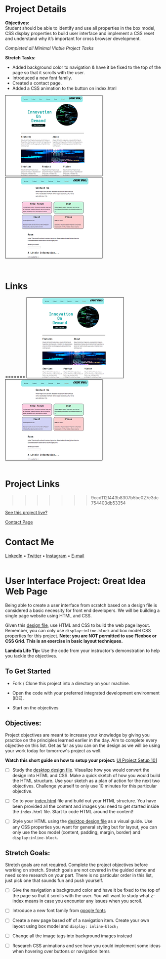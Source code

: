 # Project Details

<b>Objectives:</b><br />
Student should be able to identify and use all properties in the box model, CSS display properties to build user interface and implement a CSS reset and understand why it’s important for cross browser development.

*Completed all Minimal Viable Project Tasks*

<strong>Stretch Tasks:</strong><br />
- Added background color to navigation & have it be fixed to the top of the page so that it scrolls with the user.
- Introduced a new font family.
- Created a contact page.
- Added a CSS animation to the button on index.html


<img src="screenshots/index1 copy.png" alt="Innovation on Demand 1"> <img src="screenshots/contact1 copy.png" alt="Innovation on Demand 2">


<br />

# Links
=======
<img src="screenshots/index1.png" alt="Innovation on Demand 1"> <img src="screenshots/contact1.png" alt="Innovation on Demand 2">
<br /><br />


# Project Links
>>>>>>> 9ccd112f443b8307b5be027e3dc754403db53354

<a href="http://jasheletillman.me/Great-Idea-Webpage-User-Interface-ll-Project/index.html" target=_blank>See this project live?</a>  

<a href="http://jasheletillman.me/Great-Idea-Webpage-User-Interface-ll-Project/contact.html" target=_blank>Contact Page</a>

# Contact Me
<a href="https://www.linkedin.com/in/jashelet/" target=_blank>LinkedIn</a> • <a href="https://twitter.com/jasheloper" target=_blank>Twitter</a> • <a href="https://www.instagram.com/jasheloper/" target=_blank>Instagram</a> • <a href="mailto:jftjashele@gmail.com" target=_blank>E-mail</a> 
<br /><br />


# User Interface Project: Great Idea Web Page

Being able to create a user interface from scratch based on a design file is considered a basic necessity for front end developers. We will be building a single page website using HTML and CSS.

Given this [design file](design-files/desktop.jpg), use HTML and CSS to build the web page layout. Remember, you can only use `display:inline-block` and box model CSS properties for this project. **Note: you are NOT permitted to use Flexbox or CSS Grid. This is an exercise in basic layout techniques.**

**Lambda Life Tip:** Use the code from your instructor's demonstration to help you tackle the objectives.

## To Get Started

* Fork / Clone this project into a directory on your machine.

* Open the code with your preferred integrated development environment (IDE).

* Start on the objectives

## Objectives:

Project objectives are meant to increase your knowledge by giving you practice on the principles learned earlier in the day. Aim to complete every objective on this list. Get as far as you can on the design as we will be using your work today for tomorrow's project as well.

**Watch this short guide on how to setup your project:**  [UI Project Setup 101](https://youtu.be/UU9WjpMsaLE)

- [ ] Study the [desktop design file](design-files/desktop.jpg). Visualize how you would convert the design into HTML and CSS. Make a quick sketch of how you would build the HTML structure.  Use your sketch as a plan of action for the next two objectives.  Challenge yourself to only use 10 minutes for this particular objective.

- [ ] Go to your [index.html](great-idea-website/index.html) file and build out your HTML structure. You have been provided all the content and images you need to get started inside the `index.html` file.  Start to code HTML around the content!

- [ ] Style your HTML using the [desktop design file](design-files/desktop.jpg) as a visual guide. Use any CSS properties you want for general styling but for layout, you can only use the box model (content, padding, margin, border) and `display:inline-block`.

## Stretch Goals:

Stretch goals are not required. Complete the project objectives before working on stretch. Stretch goals are not covered in the guided demo and need some research on your part. There is no particular order in this list, just pick one that sounds fun and push yourself.

- [ ] Give the navigation a background color and have it be fixed to the top of the page so that it scrolls with the user. You will want to study what z-index means in case you encounter any issues when you scroll.
- [ ] Introduce a new font family from [google fonts](https://fonts.google.com/)

- [ ] Create a new page based off of a navigation item. Create your own layout using box model and `display: inline-block;`

- [ ] Change all the image tags into background images instead

- [ ] Research CSS animations and see how you could implement some ideas when hovering over buttons or navigation items
